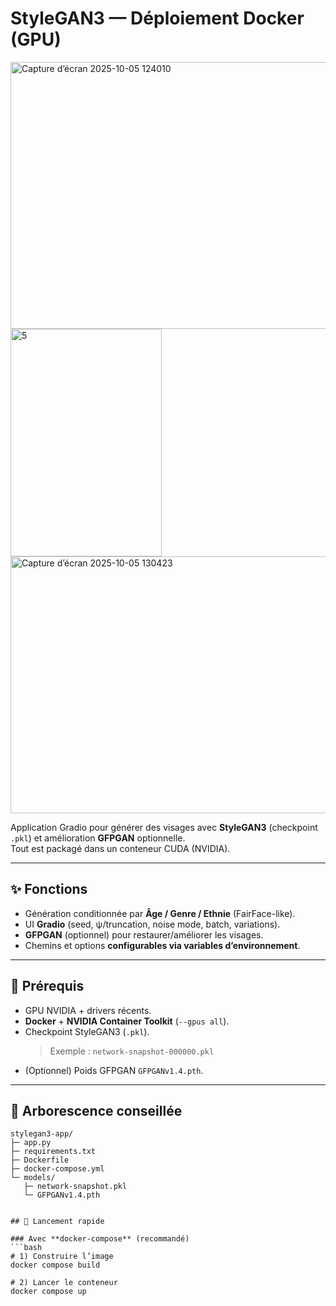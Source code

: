 # StyleGAN3 — Déploiement Docker (GPU)
<img width="958" height="427" alt="Capture d’écran 2025-10-05 124010" src="https://github.com/user-attachments/assets/186019d4-263e-481f-817f-84685bafc5b2" />
<img width="242" height="364" alt="5" src="https://github.com/user-attachments/assets/d1dd8562-ffb2-45e9-87a1-777d683e81fd" />
<img width="960" height="411" alt="Capture d’écran 2025-10-05 130423" src="https://github.com/user-attachments/assets/3a75856c-ef2f-4a45-b70b-f2c998158eae" />



Application Gradio pour générer des visages avec **StyleGAN3** (checkpoint `.pkl`) et amélioration **GFPGAN** optionnelle.  
Tout est packagé dans un conteneur CUDA (NVIDIA).

---

## ✨ Fonctions

- Génération conditionnée par **Âge / Genre / Ethnie** (FairFace-like).
- UI **Gradio** (seed, ψ/truncation, noise mode, batch, variations).
- **GFPGAN** (optionnel) pour restaurer/améliorer les visages.
- Chemins et options **configurables via variables d’environnement**.

---

## 🧱 Prérequis

- GPU NVIDIA + drivers récents.
- **Docker** + **NVIDIA Container Toolkit** (`--gpus all`).
- Checkpoint StyleGAN3 (`.pkl`).  
  > Exemple : `network-snapshot-000000.pkl`
- (Optionnel) Poids GFPGAN `GFPGANv1.4.pth`.

---

## 📂 Arborescence conseillée

```text
stylegan3-app/
├─ app.py
├─ requirements.txt
├─ Dockerfile
├─ docker-compose.yml
└─ models/
   ├─ network-snapshot.pkl        
   └─ GFPGANv1.4.pth             


## 🚀 Lancement rapide

### Avec **docker-compose** (recommandé)
```bash
# 1) Construire l’image
docker compose build

# 2) Lancer le conteneur
docker compose up

